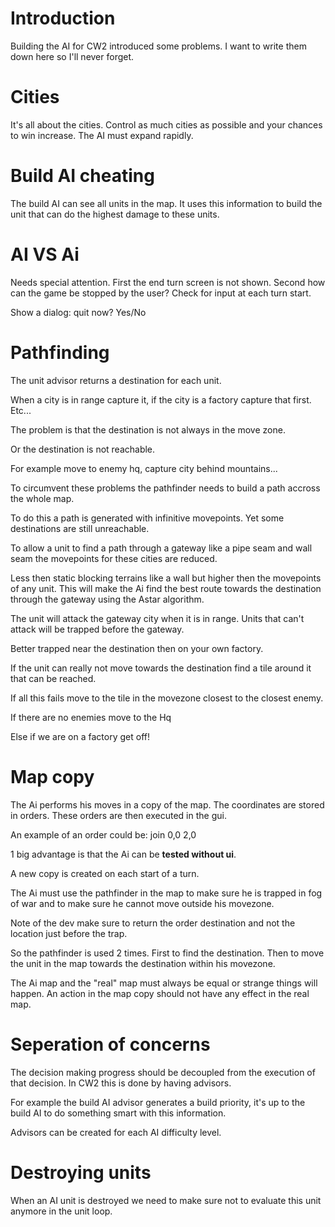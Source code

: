 # Introduction #

Building the AI for CW2 introduced some problems. I want to write them down here so I'll never forget.

# Cities #
It's all about the cities. Control as much cities as possible and your chances to win increase. The AI must expand rapidly.

# Build AI cheating #
The build AI can see all units in the map. It uses this information to build the unit that can do the highest damage to these units.

# AI VS Ai #
Needs special attention. First the end turn screen is not shown.
Second how can the game be stopped by the user? Check for input at each turn start.

Show a dialog: quit now? Yes/No

# Pathfinding #

The unit advisor returns a destination for each unit.

When a city is in range capture it, if the city is a factory capture that first. Etc...

The problem is that the destination is not always in the move zone.

Or the destination is not reachable.

For example move to enemy hq, capture city behind mountains...

To circumvent these problems the pathfinder needs to build a path accross the whole map.

To do this a path is generated with infinitive movepoints. Yet some destinations are still unreachable.

To allow a unit to find a path through a gateway like a pipe seam and wall seam the movepoints for these cities are reduced.

Less then static blocking terrains like a wall but higher then the movepoints of any unit.
This will make the Ai find the best route towards the destination through the gateway using the Astar algorithm.

The unit will attack the gateway city when it is in range. Units that can't attack will be trapped before the gateway.

Better trapped near the destination then on your own factory.

If the unit can really not move towards the destination find a tile around it that can be reached.

If all this fails move to the tile in the movezone closest to the closest enemy.

If there are no enemies move to the Hq

Else if we are on a factory get off!

# Map copy #
The Ai performs his moves in a copy of the map. The coordinates are stored in orders. These orders are then executed in the gui.

An example of an order could be: join 0,0 2,0

1 big advantage is that the Ai can be **tested without ui**.

A new copy is created on each start of a turn.

The Ai must use the pathfinder in the map to make sure he is trapped in fog of war and to make sure he cannot move outside his movezone.

Note of the dev make sure to return the order destination and not the location just before the trap.

So the pathfinder is used 2 times. First to find the destination. Then to move the unit in the map towards the destination within his movezone.

The Ai map and the "real" map must always be equal or strange things will happen. An action in the map copy should not have any effect in the real map.

# Seperation of concerns #
The decision making progress should be decoupled from the execution of that decision. In CW2 this is done by having advisors.

For example the build AI advisor generates a build priority, it's up to the build AI to do something smart with this information.

Advisors can be created for each AI difficulty level.

# Destroying units #
When an AI unit is destroyed we need to make sure not to evaluate this unit anymore in the unit loop.